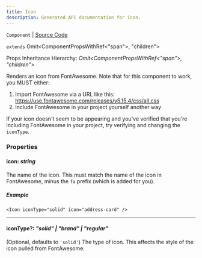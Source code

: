 ```yaml
---
title: Icon
description: Generated API documentation for Icon.
---
```


`Component` | [Source Code](https://github.com/mrCamelCode/jtjs-react/blob/0e141e63e22c212c71ce52ba40f0472cc9028516/lib/components/text/Icon.tsx#L29)

`extends` Omit<ComponentPropsWithRef<"span">, "children">

Props Inheritance Hierarchy: _Omit<ComponentPropsWithRef<"span">, "children">_

Renders an icon from FontAwesome. Note that for this component to work, you MUST either:
1. Import FontAwesome via a URL like this: https://use.fontawesome.com/releases/v5.15.4/css/all.css
1. Include FontAwesome in your project yourself another way

If your icon doesn't seem to be appearing and you've verified that you're including FontAwesome
in your project, try verifying and changing the `iconType`.

### Properties

#### icon: _string_

The name of the icon. This must match the name of the icon in FontAwesome, minus the
`fa` prefix (which is added for you).

##### Example
```tsx
<Icon iconType="solid" icon="address-card" />
```

---

#### iconType?: _"solid" | "brand" | "regular"_

(Optional, defaults to `'solid'`) The type of icon. This affects the style of the icon pulled from FontAwesome.
